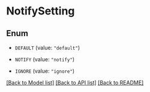 # NotifySetting

## Enum


* `DEFAULT` (value: `"default"`)

* `NOTIFY` (value: `"notify"`)

* `IGNORE` (value: `"ignore"`)


[[Back to Model list]](../README.md#documentation-for-models) [[Back to API list]](../README.md#documentation-for-api-endpoints) [[Back to README]](../README.md)


